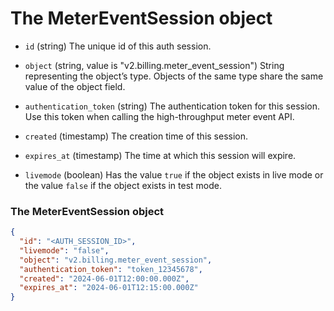 # The MeterEventSession object

- `id` (string)
  The unique id of this auth session.

- `object` (string, value is "v2.billing.meter_event_session")
  String representing the object’s type. Objects of the same type share the same value of the object field.

- `authentication_token` (string)
  The authentication token for this session.  Use this token when calling the
  high-throughput meter event API.

- `created` (timestamp)
  The creation time of this session.

- `expires_at` (timestamp)
  The time at which this session will expire.

- `livemode` (boolean)
  Has the value `true` if the object exists in live mode or the value `false` if the object exists in test mode.

### The MeterEventSession object

```json
{
  "id": "<AUTH_SESSION_ID>",
  "livemode": "false",
  "object": "v2.billing.meter_event_session",
  "authentication_token": "token_12345678",
  "created": "2024-06-01T12:00:00.000Z",
  "expires_at": "2024-06-01T12:15:00.000Z"
}
```